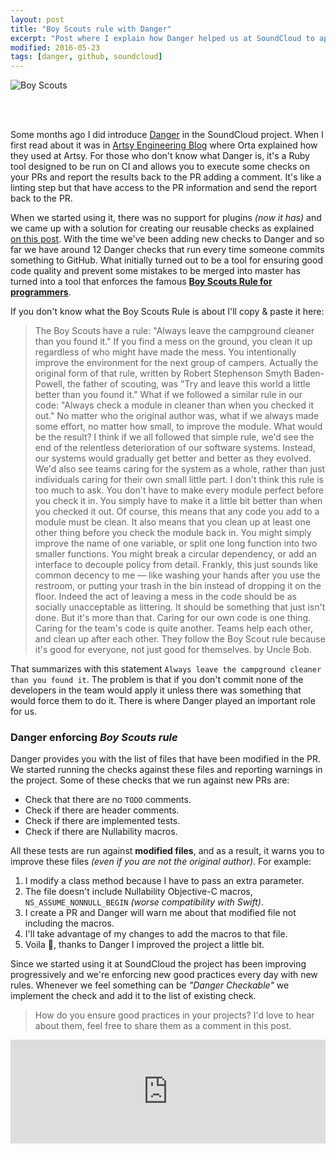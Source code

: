 ```yaml
---
layout: post
title: "Boy Scouts rule with Danger"
excerpt: "Post where I explain how Danger helped us at SoundCloud to apply the programming Boy Scouts rule to our workflow"
modified: 2016-05-23
tags: [danger, github, soundcloud]
---
```



![Boy Scouts]({{site.url}}/images/posts/boyscouts.jpg)

<br><br>

Some months ago I did introduce [Danger](https://github.com/danger/danger) in the SoundCloud project. When I first read about it was in [Artsy Engineering Blog]() where Orta explained how they used at Artsy. For those who don't know what Danger is, it's a Ruby tool designed to be run on CI and allows you to execute some checks on your PRs and report the results back to the PR adding a comment. It's like a linting step but that have access to the PR information and send the report back to the PR.

When we started using it, there was no support for plugins *(now it has)* and we came up with a solution for creating our reusable checks as explained [on this post](http://ppinera.es/2016/03/23/automating-review-tasks.html). With the time we've been adding new checks to Danger and so far we have around 12 Danger checks that run every time someone commits something to GitHub. What initially turned out to be a tool for ensuring good code quality and prevent some mistakes to be merged into master has turned into a tool that enforces the famous [**Boy Scouts Rule for programmers**](http://programmer.97things.oreilly.com/wiki/index.php/The_Boy_Scout_Rule).

If you don't know what the Boy Scouts Rule is about I'll copy & paste it here:

> The Boy Scouts have a rule: "Always leave the campground cleaner than you found it." If you find a mess on the ground, you clean it up regardless of who might have made the mess. You intentionally improve the environment for the next group of campers. Actually the original form of that rule, written by Robert Stephenson Smyth Baden-Powell, the father of scouting, was "Try and leave this world a little better than you found it."
What if we followed a similar rule in our code: "Always check a module in cleaner than when you checked it out." No matter who the original author was, what if we always made some effort, no matter how small, to improve the module. What would be the result?
I think if we all followed that simple rule, we'd see the end of the relentless deterioration of our software systems. Instead, our systems would gradually get better and better as they evolved. We'd also see teams caring for the system as a whole, rather than just individuals caring for their own small little part.
I don't think this rule is too much to ask. You don't have to make every module perfect before you check it in. You simply have to make it a little bit better than when you checked it out. Of course, this means that any code you add to a module must be clean. It also means that you clean up at least one other thing before you check the module back in. You might simply improve the name of one variable, or split one long function into two smaller functions. You might break a circular dependency, or add an interface to decouple policy from detail.
Frankly, this just sounds like common decency to me — like washing your hands after you use the restroom, or putting your trash in the bin instead of dropping it on the floor. Indeed the act of leaving a mess in the code should be as socially unacceptable as littering. It should be something that just isn't done.
But it's more than that. Caring for our own code is one thing. Caring for the team's code is quite another. Teams help each other, and clean up after each other. They follow the Boy Scout rule because it's good for everyone, not just good for themselves.
by Uncle Bob.

That summarizes with this statement `Always leave the campground cleaner than you found it`. The problem is that if you don't commit none of the developers in the team would apply it unless there was something that would force them to do it. There is where Danger played an important role for us.

### Danger enforcing *Boy Scouts rule*

Danger provides you with the list of files that have been modified in the PR. We started running the checks against these files and reporting warnings in the project. Some of these checks that we run against new PRs are:

- Check that there are no `TODO` comments.
- Check if there are header comments.
- Check if there are implemented tests.
- Check if there are Nullability macros.

All these tests are run against **modified files**, and as a result, it warns you to improve these files *(even if you are not the original author)*. For example:

1. I modify a class method because I have to pass an extra parameter.
2. The file doesn't include Nullability Objective-C macros, `NS_ASSUME_NONNULL_BEGIN` *(worse compatibility with Swift)*.
3. I create a PR and Danger will warn me about that modified file not including the macros.
4. I'll take advantage of my changes to add the macros to that file.
5. Voila :tada:, thanks to Danger I improved the project a little bit.

Since we started using it at SoundCloud the project has been improving progressively and we're enforcing new good practices every day with new rules. Whenever we feel something can be *"Danger Checkable"* we implement the check and add it to the list of existing check.

> How do you ensure good practices in your projects? I'd love to hear about them, feel free to share them as a comment in this post.

<iframe width="100%" height="166" scrolling="no" frameborder="no" src="https://w.soundcloud.com/player/?url=https%3A//api.soundcloud.com/tracks/223271114&amp;color=ff5500&amp;auto_play=false&amp;hide_related=false&amp;show_comments=true&amp;show_user=true&amp;show_reposts=false"></iframe>
